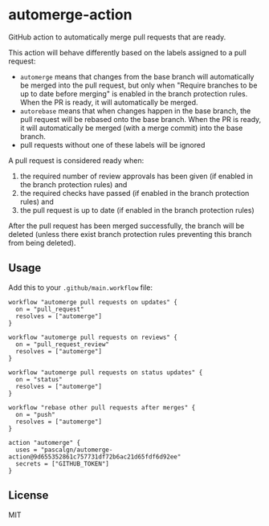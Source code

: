 # automerge-action

GitHub action to automatically merge pull requests that are ready.

This action will behave differently based on the labels assigned to a pull request:

- `automerge` means that changes from the base branch will automatically be merged into the pull request, but only when "Require branches to be up to date before merging" is enabled in the branch protection rules. When the PR is ready, it will automatically be merged.
- `autorebase` means that when changes happen in the base branch, the pull request will be rebased onto the base branch. When the PR is ready, it will automatically be merged (with a merge commit) into the base branch.
- pull requests without one of these labels will be ignored

A pull request is considered ready when:

1. the required number of review approvals has been given (if enabled in the branch protection rules) and
2. the required checks have passed (if enabled in the branch protection rules) and
3. the pull request is up to date (if enabled in the branch protection rules)

After the pull request has been merged successfully, the branch will be deleted (unless there exist branch protection rules preventing this branch from being deleted).

## Usage

Add this to your `.github/main.workflow` file:

```
workflow "automerge pull requests on updates" {
  on = "pull_request"
  resolves = ["automerge"]
}

workflow "automerge pull requests on reviews" {
  on = "pull_request_review"
  resolves = ["automerge"]
}

workflow "automerge pull requests on status updates" {
  on = "status"
  resolves = ["automerge"]
}

workflow "rebase other pull requests after merges" {
  on = "push"
  resolves = ["automerge"]
}

action "automerge" {
  uses = "pascalgn/automerge-action@9d655352861c757731df72b6ac21d65fdf6d92ee"
  secrets = ["GITHUB_TOKEN"]
}
```

## License

MIT
